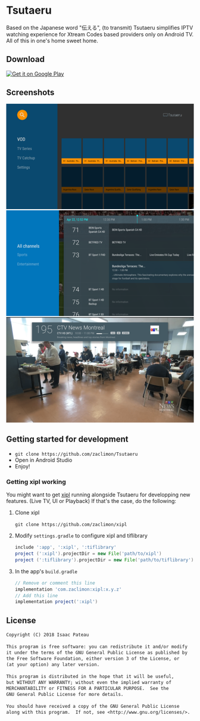 # Tsutaeru

Based on the Japanese word "伝える", (to transmit) Tsutaeru simplifies IPTV watching experience for Xtream Codes based providers only on Android TV. All of this in one's home sweet home.

## Download

[<img alt="Get it on Google Play" height="80" src="https://play.google.com/intl/en_us/badges/images/generic/en_badge_web_generic.png">](https://play.google.com/store/apps/details?id=com.zaclimon.tsutaeru)

## Screenshots

![First screenshot](./art/screenshots/1.png)
![Second screenshot](./art/screenshots/2.png)
![Third screenshot](./art/screenshots/3.png)

## Getting started for development

- `git clone https://github.com/zaclimon/Tsutaeru`
- Open in Android Studio
- Enjoy!

### Getting xipl working

You might want to get [xipl](https://github.com/zaclimon/xipl) running alongside Tsutaeru for developping new features. (Live TV, UI or Playback) If that's the case, do the following:

1. Clone xipl

    `git clone https://github.com/zaclimon/xipl`
2. Modify `settings.gradle` to configure xipl and tiflibrary
    ```groovy
    include ':app', ':xipl', ':tiflibrary'
    project (':xipl').projectDir = new File('path/to/xipl')
    project (':tiflibrary').projectDir = new File('path/to/tiflibrary')
    ```
3. In the app's `build.gradle`
    ```groovy
    // Remove or comment this line
    implementation 'com.zaclimon:xipl:x.y.z'
    // Add this line
    implementation project(':xipl')
    ```

## License

    Copyright (C) 2018 Isaac Pateau

    This program is free software: you can redistribute it and/or modify
    it under the terms of the GNU General Public License as published by
    the Free Software Foundation, either version 3 of the License, or
    (at your option) any later version.

    This program is distributed in the hope that it will be useful,
    but WITHOUT ANY WARRANTY; without even the implied warranty of
    MERCHANTABILITY or FITNESS FOR A PARTICULAR PURPOSE.  See the
    GNU General Public License for more details.

    You should have received a copy of the GNU General Public License
    along with this program.  If not, see <http://www.gnu.org/licenses/>.